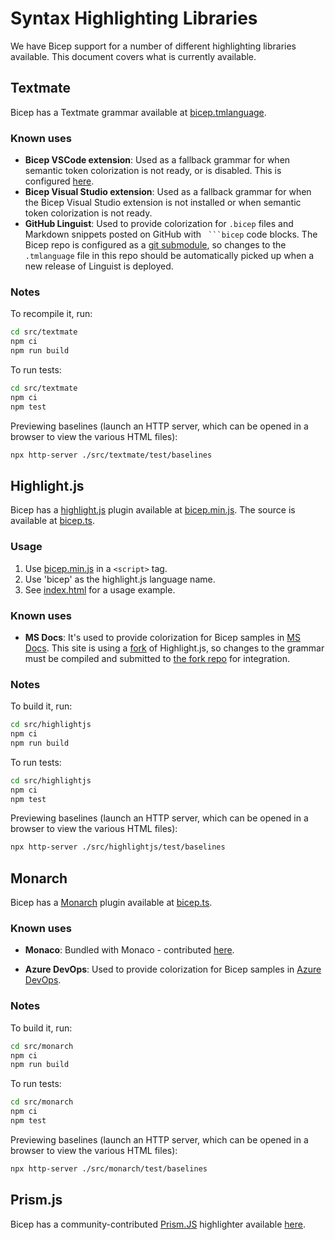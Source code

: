 # Syntax Highlighting Libraries

We have Bicep support for a number of different highlighting libraries available. This document covers what is currently available.

## Textmate
Bicep has a Textmate grammar available at [bicep.tmlanguage](https://github.com/Azure/bicep/blob/main/src/textmate/bicep.tmlanguage).

### Known uses
* **Bicep VSCode extension**: Used as a fallback grammar for when semantic token colorization is not ready, or is disabled. This is configured [here](https://github.com/Azure/bicep/blob/6d937220a57ae0490bcfd0e198c2dbafa32e7f64/src/vscode-bicep/package.json#L131-L135).
* **Bicep Visual Studio extension**: Used as a fallback grammar for when the Bicep Visual Studio extension is not installed or when semantic token colorization is not ready.
* **GitHub Linguist**: Used to provide colorization for `.bicep` files and Markdown snippets posted on GitHub with ` ```bicep` code blocks. The Bicep repo is configured as a [git submodule](https://github.com/github/linguist/blob/36d6903dddc9f0e9008dacd5dc8c52905eed4e5d/.gitmodules#L332-L334), so changes to the `.tmlanguage` file in this repo should be automatically picked up when a new release of Linguist is deployed.

### Notes
To recompile it, run:
```sh
cd src/textmate
npm ci
npm run build
```

To run tests:
```sh
cd src/textmate
npm ci
npm test
```

Previewing baselines (launch an HTTP server, which can be opened in a browser to view the various HTML files):
```sh
npx http-server ./src/textmate/test/baselines
```

## Highlight.js
Bicep has a [highlight.js](https://highlightjs.org/) plugin available at [bicep.min.js](https://github.com/Azure/bicep/blob/main/src/highlightjs/dist/bicep.min.js). The source is available at [bicep.ts](https://github.com/Azure/bicep/blob/main/src/highlightjs/src/bicep.ts).

### Usage
1. Use [bicep.min.js](https://github.com/Azure/bicep/blob/main/src/highlightjs/dist/bicep.min.js) in a `<script>` tag.
1. Use 'bicep' as the highlight.js language name.
1. See [index.html](https://github.com/Azure/bicep/blob/main/src/highlightjs/example/index.html) for a usage example.

### Known uses
* **MS Docs**: It's used to provide colorization for Bicep samples in [MS Docs](https://docs.microsoft.com/). This site is using a [fork](https://github.com/DuncanmaMSFT/highlight.js) of Highlight.js, so changes to the grammar must be compiled and submitted to [the fork repo](https://github.com/DuncanmaMSFT/highlight.js/blob/stable/src/languages/bicep.js) for integration.

### Notes
To build it, run:
```sh
cd src/highlightjs
npm ci
npm run build
```

To run tests:
```sh
cd src/highlightjs
npm ci
npm test
```

Previewing baselines (launch an HTTP server, which can be opened in a browser to view the various HTML files):
```sh
npx http-server ./src/highlightjs/test/baselines
```

## Monarch
Bicep has a [Monarch](https://microsoft.github.io/monaco-editor/monarch.html) plugin available at [bicep.ts](https://github.com/Azure/bicep/blob/main/src/monarch/src/bicep.ts).

### Known uses
* **Monaco**: Bundled with Monaco - contributed [here](https://github.com/microsoft/monaco-editor/tree/main/src/basic-languages/bicep).

* **Azure DevOps**: Used to provide colorization for Bicep samples in [Azure DevOps](https://azure.microsoft.com/en-us/services/devops/).

### Notes
To build it, run:
```sh
cd src/monarch
npm ci
npm run build
```

To run tests:
```sh
cd src/monarch
npm ci
npm test
```

Previewing baselines (launch an HTTP server, which can be opened in a browser to view the various HTML files):
```sh
npx http-server ./src/monarch/test/baselines
```

## Prism.js
Bicep has a community-contributed [Prism.JS](https://prismjs.com/) highlighter available [here](https://github.com/PrismJS/prism/blob/master/components/prism-bicep.js).